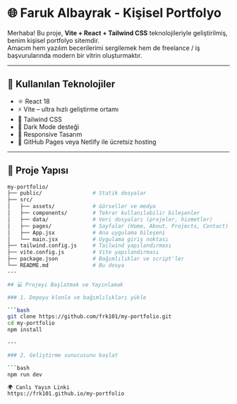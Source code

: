 # 🌐 Faruk Albayrak - Kişisel Portfolyo

Merhaba! Bu proje, **Vite + React + Tailwind CSS** teknolojileriyle geliştirilmiş, benim kişisel portfolyo sitemdir.  
Amacım hem yazılım becerilerimi sergilemek hem de freelance / iş başvurularında modern bir vitrin oluşturmaktır.

---

## 🚀 Kullanılan Teknolojiler

- ⚛️ React 18  
- ⚡ Vite – ultra hızlı geliştirme ortamı  
- 💨 Tailwind CSS  
- 🌙 Dark Mode desteği  
- 📱 Responsive Tasarım  
- 📡 GitHub Pages veya Netlify ile ücretsiz hosting  

---

## 📁 Proje Yapısı

```bash
my-portfolio/
├── public/                # Statik dosyalar  
├── src/
│   ├── assets/            # Görseller ve medya  
│   ├── components/        # Tekrar kullanılabilir bileşenler  
│   ├── data/              # Veri dosyaları (projeler, hizmetler)  
│   ├── pages/             # Sayfalar (Home, About, Projects, Contact)  
│   ├── App.jsx            # Ana uygulama bileşeni  
│   └── main.jsx           # Uygulama giriş noktası  
├── tailwind.config.js     # Tailwind yapılandırması  
├── vite.config.js         # Vite yapılandırması  
├── package.json           # Bağımlılıklar ve script'ler  
└── README.md              # Bu dosya  
---

## 💻 Projeyi Başlatmak ve Yayınlamak

### 1. Depoyu klonla ve bağımlılıkları yükle

```bash
git clone https://github.com/frk101/my-portfolio.git
cd my-portfolio
npm install

---

### 2. Geliştirme sunucusunu başlat

```bash
npm run dev

🌍 Canlı Yayın Linki
https://frk101.github.io/my-portfolio